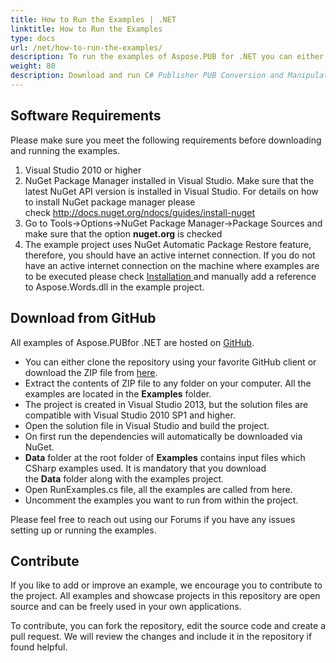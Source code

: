 ```yaml
---
title: How to Run the Examples | .NET
linktitle: How to Run the Examples
type: docs
url: /net/how-to-run-the-examples/
description: To run the examples of Aspose.PUB for .NET you can either clone the repository using your favorite Github client or download the ZIP file.
weight: 80
description: Download and run C# Publisher PUB Conversion and Manipulation API examples from GitHub in Visual Studio.
---
```


## **Software Requirements**
Please make sure you meet the following requirements before downloading and running the examples.

1. Visual Studio 2010 or higher
1. NuGet Package Manager installed in Visual Studio. Make sure that the latest NuGet API version is installed in Visual Studio. For details on how to install NuGet package manager please check <http://docs.nuget.org/ndocs/guides/install-nuget>
1. Go to Tools->Options->NuGet Package Manager->Package Sources and make sure that the option **nuget.org** is checked
1. The example project uses NuGet Automatic Package Restore feature, therefore, you should have an active internet connection. If you do not have an active internet connection on the machine where examples are to be executed please check [Installation ](https://docs.aspose.com/pub/net/installation/)and manually add a reference to Aspose.Words.dll in the example project.
## **Download from GitHub**
All examples of Aspose.PUBfor .NET are hosted on [GitHub](https://github.com/aspose-pub/Aspose.PUB-for-.NET).

- You can either clone the repository using your favorite GitHub client or download the ZIP file from [here](https://github.com/aspose-pub/Aspose.PUB-for-.NET/archive/master.zip).
- Extract the contents of ZIP file to any folder on your computer. All the examples are located in the **Examples** folder.
- The project is created in Visual Studio 2013, but the solution files are compatible with Visual Studio 2010 SP1 and higher.
- Open the solution file in Visual Studio and build the project.
- On first run the dependencies will automatically be downloaded via NuGet.
- **Data** folder at the root folder of **Examples** contains input files which CSharp examples used. It is mandatory that you download the **Data** folder along with the examples project.
- Open RunExamples.cs file, all the examples are called from here.
- Uncomment the examples you want to run from within the project.

Please feel free to reach out using our Forums if you have any issues setting up or running the examples.
## **Contribute**
If you like to add or improve an example, we encourage you to contribute to the project. All examples and showcase projects in this repository are open source and can be freely used in your own applications.

To contribute, you can fork the repository, edit the source code and create a pull request. We will review the changes and include it in the repository if found helpful.
